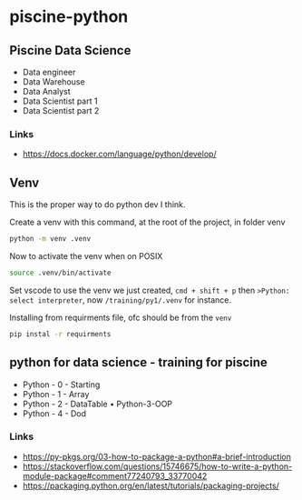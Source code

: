 # piscine-python

## Piscine Data Science 

- Data engineer
- Data Warehouse
- Data Analyst
- Data Scientist part 1
- Data Scientist part 2

### Links

 - https://docs.docker.com/language/python/develop/

## Venv

This is the proper way to do python dev I think.

Create a venv with this command, at the root of the project, in folder venv

```bash
python -m venv .venv
```

Now to activate the venv when on POSIX
```bash
source .venv/bin/activate
```

Set vscode to use the venv we just created, `cmd + shift + p` then `>Python: select interpreter`, now `/training/py1/.venv` for instance.

Installing from requirments file, ofc should be from the `venv`
```bash
pip instal -r requirments
```

## python for data science - training for piscine

- Python - 0 - Starting
- Python - 1 - Array
- Python - 2 - DataTable • Python-3-OOP
- Python - 4 - Dod

### Links
 
 - https://py-pkgs.org/03-how-to-package-a-python#a-brief-introduction
 - https://stackoverflow.com/questions/15746675/how-to-write-a-python-module-package#comment77240793_33770042
 - https://packaging.python.org/en/latest/tutorials/packaging-projects/

